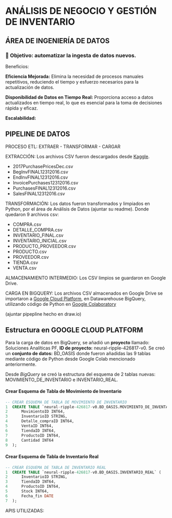 # ANÁLISIS DE NEGOCIO Y GESTIÓN DE INVENTARIO

## ÁREA DE INGENIERÍA DE DATOS

### 🎯 Objetivo: automatizar la ingesta de datos nuevos. 

Beneficios: 

**Eficiencia Mejorada:** Elimina la necesidad de procesos manuales repetitivos, reduciendo el tiempo y esfuerzo necesarios para la actualización de datos.

**Disponibilidad de Datos en Tiempo Real:** Proporciona acceso a datos actualizados en tiempo real, lo que es esencial para la toma de decisiones rápida y eficaz.

**Escalabilidad:** 





## PIPELINE DE DATOS

PROCESO ETL: EXTRAER - TRANSFORMAR - CARGAR

EXTRACCIÓN: Los archivos CSV fueron descargados desde [Kaggle](https://www.kaggle.com/datasets/bhanupratapbiswas/inventory-analysis-case-study). 
- 2017PurchasePricesDec.csv
- BegInvFINAL12312016.csv
- EndInvFINAL12312016.csv
- InvoicePurchases12312016.csv
- PurchasesFINAL12312016.csv
- SalesFINAL12312016.csv

TRANSFORMACIÓN: Los datos fueron transformados y limpiados en Python, por el área de Análisis de Datos (ajuntar su readme). Donde quedaron 9 archivos csv: 
- COMPRA.csv
- DETALLE_COMPRA.csv
- INVENTARIO_FINAL.csv
- INVENTARIO_INICIAL.csv
- PRODUCTO_PROVEEDOR.csv
- PRODUCTO.csv
- PROVEEDOR.csv
- TIENDA.csv
- VENTA.csv

ALMACENAMIENTO INTERMEDIO: Los CSV limpios se guardaron en Google Drive.

CARGA EN BIGQUERY: Los archivos CSV almacenados en Google Drive se importaron a [Google Cloud Platform](https://cloud.google.com/?_gl=1*6gcnrv*_up*MQ..&gclid=CjwKCAjw-O6zBhASEiwAOHeGxXc4YZx6SNH1EHwvQgGmacSJnslZSK8XEbOaI-IYDAFV-nnJz4emIxoCwYcQAvD_BwE&gclsrc=aw.ds&hl=es_419), en Datawarehouse BigQuery, utilizando código de Python en [Google Colaboratory](https://colab.research.google.com/drive/1j-HrMwga8oIaSLumfFZ1qPX-bo347MU1) 

(ajuntar pipepline hecho en draw.io) 


## Estructura en GOOGLE CLOUD PLATFORM

Para la carga de datos en BigQuery, se añadió un **proyecto** llamado: Soluciones Analíticas PF, **ID de proyecto:** neural-ripple-426817-v0. Se creó un **conjunto de datos:** BD_OASIS donde fueron añadidas las 9 tablas mediante código de Python desde Google Colab mencionado anteriormente.

Desde *BigQuery* se creó la estructura del esquema de 2 tablas nuevas: MOVIMIENTO_DE_INVENTARIO e INVENTARIO_REAL. 

#### Crear Esquema de Tabla de Movimiento de Inventario

```sql
-- CREAR ESQUEMA DE TABLA DE MOVIMIENTO DE INVENTARIO
1  CREATE TABLE `neural-ripple-426817-v0.BD_OASIS.MOVIMIENTO_DE_INVENTARIO` (
2      MovimientoID INT64,
3      InventarioID STRING,
4      Detalle_compraID INT64,
5      VentaID INT64,
6      TiendaID INT64,
7      ProductoID INT64,
8      Cantidad INT64
9  );
```

#### Crear Esquema de Tabla de Inventario Real

```sql
-- CREAR ESQUEMA DE TABLA DE INVENTARIO REAL
1  CREATE TABLE `neural-ripple-426817-v0.BD_OASIS.INVENTARIO_REAL` (
2      InventarioID STRING,
3      TiendaID INT64,
4      ProductoID INT64,
5      Stock INT64,
6      Fecha_fin DATE
7  );
```



APIS UTILIZADAS: 
